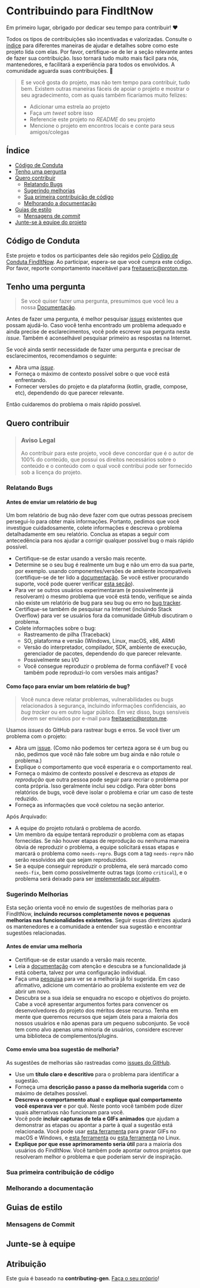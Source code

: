 <!-- omit in toc -->

# Contribuindo para FindItNow

Em primeiro lugar, obrigado por dedicar seu tempo para contribuir! ❤️

Todos os tipos de contribuições são incentivadas e valorizadas. Consulte o [índice](#índice) para diferentes maneiras de
ajudar e detalhes sobre como este projeto lida com elas. Por favor, certifique-se de ler a seção relevante antes de
fazer sua contribuição. Isso tornará tudo muito mais fácil para nós, mantenedores, e facilitará a experiência para todos
os envolvidos. A comunidade aguarda suas contribuições. 🎉

> E se você gosta do projeto, mas não tem tempo para contribuir, tudo bem. Existem outras maneiras fáceis de apoiar o
> projeto e mostrar o seu agradecimento, com as quais também ficaríamos muito felizes:
> - Adicionar uma estrela ao projeto
> - Faça um *tweet* sobre isso
> - Referencie este projeto no *README* do seu projeto
> - Mencione o projeto em encontros locais e conte para seus amigos/colegas

<!-- omit in toc -->

## Índice

- [Código de Conduta](#código-de-conduta)
- [Tenho uma pergunta](#tenho-uma-pergunta)
- [Quero contribuir](#quero-contribuir)
    - [Relatando Bugs](#relatando-bugs)
    - [Sugerindo melhorias](#sugerindo-melhorias)
    - [Sua primeira contribuição de código](#sua-primeira-contribuição-de-código)
    - [Melhorando a documentação](#melhorando-a-documentação)
- [Guias de estilo](#guias-de-estilo)
    - [Mensagens de *commit*](#mensagens-de-commit)
- [Junte-se à equipe do projeto](#junte-se-à-equipe)

## Código de Conduta

Este projeto e todos os participantes dele são regidos pelo
[Código de Conduta FindItNow](https://github.com/freitaseric/finditnowblob/master/CODE_OF_CONDUCT.md).
Ao participar, espera-se que você cumpra este código. Por favor, reporte comportamento inaceitável
para <freitaseric@proton.me>.

## Tenho uma pergunta

> Se você quiser fazer uma pergunta, presumimos que você leu
> a nossa [Documentação](https://github.com/freitaseric/finditnow/wiki).

Antes de fazer uma pergunta, é melhor pesquisar [*issues*](https://github.com/freitaseric/finditnow/issues) existentes
que possam ajudá-lo. Caso você tenha encontrado um problema adequado e ainda precise de esclarecimentos, você pode
escrever sua pergunta nesta *issue*. Também é aconselhável pesquisar primeiro as respostas na Internet.

Se você ainda sentir necessidade de fazer uma pergunta e precisar de esclarecimentos, recomendamos o seguinte:

- Abra uma [*issue*](https://github.com/freitaseric/finditnow/issues/new).
- Forneça o máximo de contexto possível sobre o que você está enfrentando.
- Fornecer versões do projeto e da plataforma (kotlin, gradle, compose, etc), dependendo do que parecer relevante.

Então cuidaremos do problema o mais rápido possível.

## Quero contribuir

> ### Aviso Legal <!-- omit in toc -->
> Ao contribuir para este projeto, você deve concordar que é o autor de 100% do conteúdo, que possui os direitos
> necessários sobre o conteúdo e o conteúdo com o qual você contribui pode ser fornecido sob a licença do projeto.

### Relatando Bugs

<!-- omit in toc -->

#### Antes de enviar um relatório de bug

Um bom relatório de bug não deve fazer com que outras pessoas precisem persegui-lo para obter mais informações.
Portanto, pedimos que você investigue cuidadosamente, colete informações e descreva o problema detalhadamente em seu
relatório. Conclua as etapas a seguir com antecedência para nos ajudar a corrigir qualquer possível bug o mais rápido
possível.

- Certifique-se de estar usando a versão mais recente.
- Determine se o seu bug é realmente um bug e não um erro da sua parte, por exemplo. usando componentes/versões de
  ambiente incompatíveis (certifique-se de ter lido a [documentação](https://github.com/freitaseric/finditnow/wiki). Se
  você estiver procurando suporte, você pode querer verificar [esta seção](#tenho-uma-pergunta)).
- Para ver se outros usuários experimentaram (e possivelmente já resolveram) o mesmo problema que você está tendo,
  verifique se ainda não existe um relatório de bug para seu bug ou erro
  no [bug tracker](https://github.com/freitaseric/finditnow/issues?q=label%3Abug).
- Certifique-se também de pesquisar na Internet (incluindo Stack Overflow) para ver se usuários fora da comunidade
  GitHub discutiram o problema.
- Colete informações sobre o bug:
    - Rastreamento de pilha (Traceback)
    - SO, plataforma e versão (Windows, Linux, macOS, x86, ARM)
    - Versão do interpretador, compilador, SDK, ambiente de execução, gerenciador de pacotes, dependendo do que parecer
      relevante.
    - Possivelmente seu I/O
    - Você consegue reproduzir o problema de forma confiável? E você também pode reproduzi-lo com versões mais antigas?

<!-- omit in toc -->

#### Como faço para enviar um bom relatório de bug?

> Você nunca deve relatar problemas, vulnerabilidades ou bugs relacionados à segurança, incluindo informações
> confidenciais, ao *bug tracker* ou em outro lugar público. Em vez disso, bugs sensíveis devem ser enviados
> por
> e-mail para <freitaseric@proton.me>.

Usamos *issues* do GitHub para rastrear bugs e erros. Se você tiver um problema com o projeto:

- Abra um [issue](https://github.com/freitaseric/finditnow/issues/new). (Como não podemos ter certeza agora
  se é um bug ou não, pedimos que você não fale sobre um bug ainda e não rotule o problema.)
- Explique o comportamento que você esperaria e o comportamento real.
- Forneça o máximo de contexto possível e descreva as *etapas de reprodução* que outra pessoa pode seguir para recriar o
  problema por conta própria. Isso geralmente inclui seu código. Para obter bons relatórios de bugs, você deve isolar o
  problema e criar um caso de teste reduzido.
- Forneça as informações que você coletou na seção anterior.

Após Arquivado:

- A equipe do projeto rotulará o problema de acordo.
- Um membro da equipe tentará reproduzir o problema com as etapas fornecidas. Se não houver etapas de reprodução ou
  nenhuma maneira óbvia de reproduzir o problema, a equipe solicitará essas etapas e marcará o problema
  como `needs-repro`. Bugs com a tag `needs-repro` não serão resolvidos até que sejam reproduzidos.
- Se a equipe conseguir reproduzir o problema, ele será marcado como `needs-fix`, bem como possivelmente
  outras tags (como `critical`), e o problema será deixado para
  ser [implementado por alguém](#sua-primeira-contribuição-de-código).

### Sugerindo Melhorias

Esta seção orienta você no envio de sugestões de melhorias para o FindItNow, **incluindo recursos completamente novos e
pequenas melhorias nas funcionalidades existentes**. Seguir essas diretrizes ajudará os mantenedores e a comunidade a
entender sua sugestão e encontrar sugestões relacionadas.

<!-- omit in toc -->

#### Antes de enviar uma melhoria

- Certifique-se de estar usando a versão mais recente.
- Leia a [documentação](https://github.com/freitaseric/finditnow/wiki) com atenção e descubra se a funcionalidade já
  está coberta, talvez por uma configuração individual.
- Faça uma [pesquisa](https://github.com/freitaseric/finditnow/issues) para ver se a melhoria já foi sugerida. Em caso
  afirmativo, adicione um comentário ao problema existente em vez de abrir um novo.
- Descubra se a sua ideia se enquadra no escopo e objetivos do projeto. Cabe a você apresentar argumentos fortes para
  convencer os desenvolvedores do projeto dos méritos desse recurso. Tenha em mente que queremos recursos que sejam
  úteis para a maioria dos nossos usuários e não apenas para um pequeno subconjunto. Se você tem como alvo apenas uma
  minoria de usuários, considere escrever uma biblioteca de complementos/plugins.

<!-- omit in toc -->

#### Como envio uma boa sugestão de melhoria?

As sugestões de melhorias são rastreadas como [issues do GitHub](https://github.com/freitaseric/finditnow/issues).

- Use um **título claro e descritivo** para o problema para identificar a sugestão.
- Forneça uma **descrição passo a passo da melhoria sugerida** com o máximo de detalhes possível.
- **Descreva o comportamento atual** e **explique qual comportamento você esperava ver** e por quê. Neste ponto você
  também pode dizer quais alternativas não funcionam para você.
- Você pode **incluir capturas de tela e GIFs animados** que ajudam a demonstrar as etapas ou apontar a parte à qual a
  sugestão está relacionada. Você pode usar [esta ferramenta](https://www.cockos.com/licecap/) para gravar GIFs no macOS
  e Windows, e [esta ferramenta](https://github.com/colinkeenan/silentcast)
  ou [esta ferramenta](https://github.com/GNOME/byzanz) no
  Linux.
- **Explique por que esse aprimoramento seria útil** para a maioria dos usuários do FindItNow. Você também pode apontar
  outros projetos que resolveram melhor o problema e que poderiam servir de inspiração.

### Sua primeira contribuição de código

<!-- TODO
inclui configuração de env, IDE e instruções típicas de introdução?

-->

### Melhorando a documentação

<!-- TODO
Atualizando, melhorando e corrigindo a documentação

-->

## Guias de estilo

### Mensagens de Commit

<!-- TODO

-->

## Junte-se à equipe

<!-- TODO -->

<!-- omitir no toc -->

## Atribuição

Este guia é baseado na **contributing-gen**. [Faça o seu próprio](https://github.com/bttger/contributing-gen)!